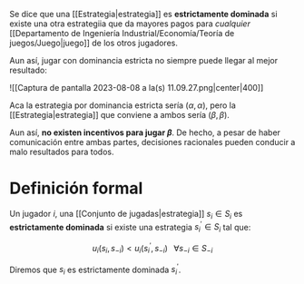 
Se dice que una [[Estrategia|estrategia]] es **estrictamente dominada** si existe una otra estrategiia que da mayores pagos para *cualquier* [[Departamento de Ingeniería Industrial/Economía/Teoría de juegos/Juego|juego]] de los otros jugadores. 

Aun así, jugar con dominancia estricta no siempre puede llegar al mejor resultado: 

![[Captura de pantalla 2023-08-08 a la(s) 11.09.27.png|center|400]]

Aca la estrategia por dominancia estricta sería $(\alpha,\alpha)$, pero la [[Estrategia|estrategia]] que conviene a ambos sería $(\beta,\beta)$.  

Aun así, **no existen incentivos para jugar $\beta$**. De hecho, a pesar de haber comunicación entre ambas partes, decisiones racionales pueden conducir a malo resultados para todos. 

# Definición formal 

Un jugador $i$, una [[Conjunto de jugadas|estrategia]] $s_i\in S_i$ es **estrictamente dominada** si existe una estrategia $s_{i}^{'}\in S_i$ tal que: 

$$u_i(s_i,s_{-i})<u_i(s_{i}^{'},s_{-i})\;\;\;\forall s_{-i}\in S_{-i}$$

Diremos que $s_i$ es estrictamente dominada $s_{i}^{'}$. 